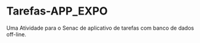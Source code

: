 # Tarefas-APP_EXPO
Uma Atividade para o Senac de aplicativo de tarefas com banco de dados off-line.
